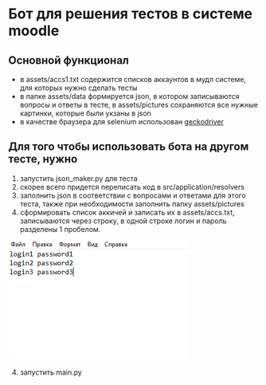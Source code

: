 # Бот для решения тестов в системе moodle

## Основной функционал
- в assets/accs1.txt содержится списков аккаунтов в мудл системе, для которых нужно сделать тесты
- в папке assets/data формируется json, в котором записываются вопросы и ответы в тесте, в assets/pictures сохраняются все нужные картинки, которые были укзаны в json
- в качестве браузера для selenium использован [geckodriver](https://github.com/mozilla/geckodriver/releases)

## Для того чтобы использовать бота на другом тесте, нужно
1) запустить json_maker.py для теста
2) скорее всего придется переписать код в src/application/resolvers
2) заполнить json в соответствии с вопросами и ответами для этого теста, также при необходимости заполнить папку assets/pictures
3) сформировать список аккичей и записать их в assets/accs.txt, записываются через строку, в одной строке логин и пароль разделены 1 пробелом.

![alt text](assets/screenshots/acc_list.png "пример заполнения")

4) запустить main.py